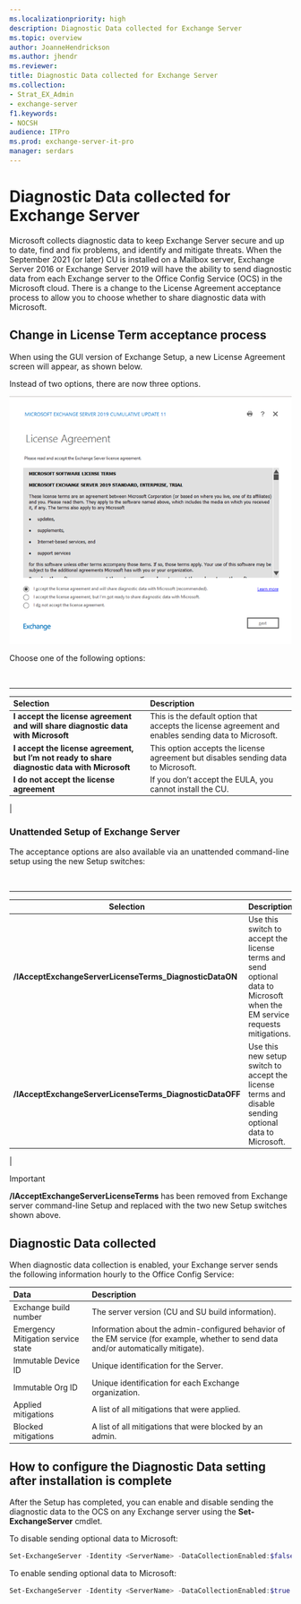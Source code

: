 ```yaml
---
ms.localizationpriority: high
description: Diagnostic Data collected for Exchange Server
ms.topic: overview
author: JoanneHendrickson
ms.author: jhendr
ms.reviewer:
title: Diagnostic Data collected for Exchange Server
ms.collection:
- Strat_EX_Admin
- exchange-server
f1.keywords:
- NOCSH
audience: ITPro
ms.prod: exchange-server-it-pro
manager: serdars
---
```

# Diagnostic Data collected for Exchange Server

Microsoft collects diagnostic data to keep Exchange Server secure and up to date, find and fix problems, and identify and mitigate threats. When the September 2021 (or later) CU is installed on a Mailbox server, Exchange Server 2016 or Exchange Server 2019 will have the ability to send diagnostic data from each Exchange server to the Office Config Service (OCS) in the Microsoft cloud. There is a change to the License Agreement acceptance process to allow you to choose whether to share diagnostic data with Microsoft.

## Change in License Term acceptance process

When using the GUI version of Exchange Setup, a new License Agreement screen will appear, as shown below.

Instead of two options, there are now three options.

![New exchange license agreement](media/exchange-license-acceptance-new.png)

Choose one of the following options:

<br>

****

|Selection|Description|
|:-----|:-----|
|**I accept the license agreement and will share diagnostic data with Microsoft**|This is the default option that accepts the license agreement and enables sending data to Microsoft.|
|**I accept the license agreement, but I’m not ready to share diagnostic data with Microsoft**| This option accepts the license agreement but disables sending data to Microsoft.|
|**I do not accept the license agreement**|If you don’t accept the EULA, you cannot install the CU.|
|

### Unattended Setup of Exchange Server

The acceptance options are also available via an unattended command-line setup using the new Setup switches:

<br>

****

|Selection|Description|
|---|---|
|**/IAcceptExchangeServerLicenseTerms_DiagnosticDataON**|Use this switch to accept the license terms and send optional data to Microsoft when the EM service requests mitigations.|
|**/IAcceptExchangeServerLicenseTerms_DiagnosticDataOFF**|Use this new setup switch to accept the license terms and disable sending optional data to Microsoft.|
|

> [!IMPORTANT]
> **/IAcceptExchangeServerLicenseTerms** has been removed from Exchange server command-line Setup and replaced with the two new Setup switches shown above.

## Diagnostic Data collected

When diagnostic data collection is enabled, your Exchange server sends the following information hourly to the Office Config Service:

| Data | Description |
|:-----|:-----|
|Exchange build number|The server version (CU and SU build information).|
|Emergency Mitigation service state|Information about the admin-configured behavior of the EM service (for example, whether to send data and/or automatically mitigate).|
|Immutable Device ID|Unique identification for the Server.|
|Immutable Org ID|Unique identification for each Exchange organization.|
|Applied mitigations|A list of all mitigations that were applied.|
|Blocked mitigations|A list of all mitigations that were blocked by an admin.|

## How to configure the Diagnostic Data setting after installation is complete

After the Setup has completed, you can enable and disable sending the diagnostic data to the OCS on any Exchange server using the **Set-ExchangeServer** cmdlet.

To disable sending optional data to Microsoft:

```Powershell
Set-ExchangeServer -Identity <ServerName> -DataCollectionEnabled:$false
```

To enable sending optional data to Microsoft:

```Powershell
Set-ExchangeServer -Identity <ServerName> -DataCollectionEnabled:$true
```
